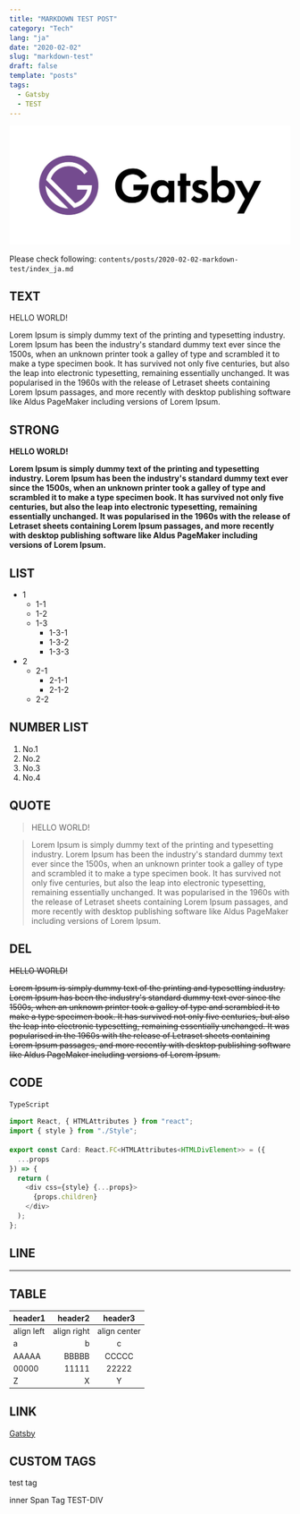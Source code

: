 ```yaml
---
title: "MARKDOWN TEST POST"
category: "Tech"
lang: "ja"
date: "2020-02-02"
slug: "markdown-test"
draft: false
template: "posts"
tags:
  - Gatsby
  - TEST
---
```


![Gatsby](./gatsby.png)

Please check following:
`contents/posts/2020-02-02-markdown-test/index_ja.md`

## TEXT

HELLO WORLD!

Lorem Ipsum is simply dummy text of the printing and typesetting industry. Lorem Ipsum has been the industry's standard dummy text ever since the 1500s, when an unknown printer took a galley of type and scrambled it to make a type specimen book. It has survived not only five centuries, but also the leap into electronic typesetting, remaining essentially unchanged. It was popularised in the 1960s with the release of Letraset sheets containing Lorem Ipsum passages, and more recently with desktop publishing software like Aldus PageMaker including versions of Lorem Ipsum.

## STRONG

**HELLO WORLD!**

**Lorem Ipsum is simply dummy text of the printing and typesetting industry. Lorem Ipsum has been the industry's standard dummy text ever since the 1500s, when an unknown printer took a galley of type and scrambled it to make a type specimen book. It has survived not only five centuries, but also the leap into electronic typesetting, remaining essentially unchanged. It was popularised in the 1960s with the release of Letraset sheets containing Lorem Ipsum passages, and more recently with desktop publishing software like Aldus PageMaker including versions of Lorem Ipsum.**

## LIST

- 1
  - 1-1
  - 1-2
  - 1-3
    - 1-3-1
    - 1-3-2
    - 1-3-3
- 2
  - 2-1
    - 2-1-1
    - 2-1-2
  - 2-2

## NUMBER LIST

1. No.1
1. No.2
1. No.3
1. No.4

## QUOTE

> HELLO WORLD!

> Lorem Ipsum is simply dummy text of the printing and typesetting industry. Lorem Ipsum has been the industry's standard dummy text ever since the 1500s, when an unknown printer took a galley of type and scrambled it to make a type specimen book. It has survived not only five centuries, but also the leap into electronic typesetting, remaining essentially unchanged. It was popularised in the 1960s with the release of Letraset sheets containing Lorem Ipsum passages, and more recently with desktop publishing software like Aldus PageMaker including versions of Lorem Ipsum.

## DEL

~~HELLO WORLD!~~

~~Lorem Ipsum is simply dummy text of the printing and typesetting industry. Lorem Ipsum has been the industry's standard dummy text ever since the 1500s, when an unknown printer took a galley of type and scrambled it to make a type specimen book. It has survived not only five centuries, but also the leap into electronic typesetting, remaining essentially unchanged. It was popularised in the 1960s with the release of Letraset sheets containing Lorem Ipsum passages, and more recently with desktop publishing software like Aldus PageMaker including versions of Lorem Ipsum.~~

## CODE

`TypeScript`

```ts
import React, { HTMLAttributes } from "react";
import { style } from "./Style";

export const Card: React.FC<HTMLAttributes<HTMLDivElement>> = ({
  ...props
}) => {
  return (
    <div css={style} {...props}>
      {props.children}
    </div>
  );
};
```

## LINE

---

## TABLE

| header1    |     header2 |   header3    |
| :--------- | ----------: | :----------: |
| align left | align right | align center |
| a          |           b |      c       |
| AAAAA      |       BBBBB |    CCCCC     |
| 00000      |       11111 |    22222     |
| Z          |           X |      Y       |

## LINK

[Gatsby](https://www.gatsbyjs.org)

## CUSTOM TAGS

<test>test tag</test>

<div class="test-div">
<span class="inner">inner Span Tag</span>
TEST-DIV
</div>
